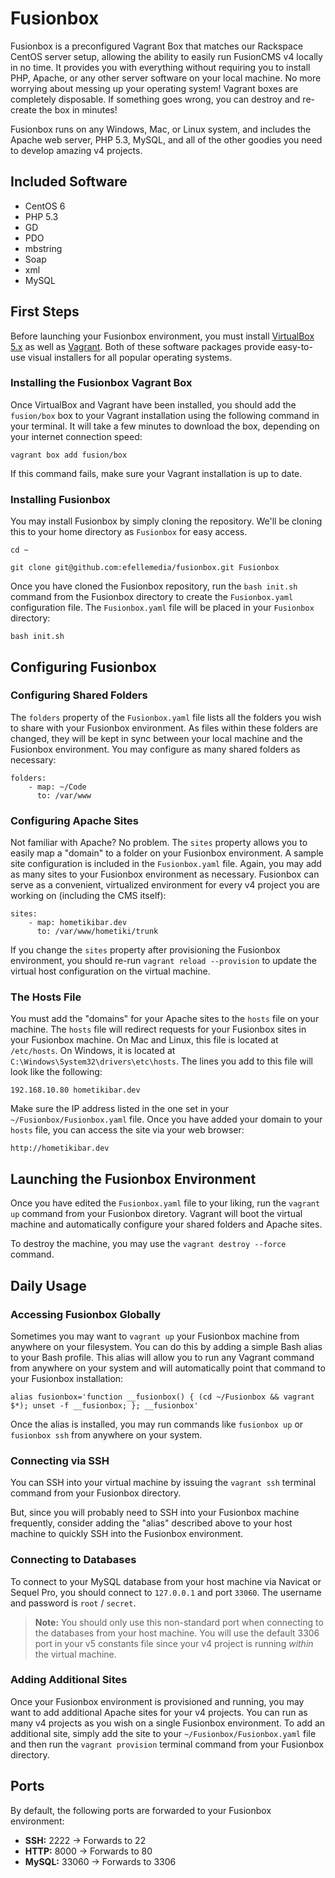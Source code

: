 # Fusionbox
Fusionbox is a preconfigured Vagrant Box that matches our Rackspace CentOS server setup, allowing the ability to easily run FusionCMS v4 locally in no time. It provides you with everything  without requiring you to install PHP, Apache, or any other server software on your local machine. No more worrying about messing up your operating system! Vagrant boxes are completely disposable. If something goes wrong, you can destroy and re-create the box in minutes!

Fusionbox runs on any Windows, Mac, or Linux system, and includes the Apache web server, PHP 5.3, MySQL, and all of the other goodies you need to develop amazing v4 projects.

## Included Software

- CentOS 6
- PHP 5.3
 - GD
 - PDO
 - mbstring
 - Soap
 - xml
- MySQL

## First Steps
Before launching your Fusionbox environment, you must install [VirtualBox 5.x](https://www.virtualbox.org) as well as [Vagrant](https://www.vagrantup.com). Both of these software packages provide easy-to-use visual installers for all popular operating systems.

### Installing the Fusionbox Vagrant Box
Once VirtualBox and Vagrant have been installed, you should add the `fusion/box` box to your Vagrant installation using the following command in your terminal. It will take a few minutes to download the box, depending on your internet connection speed:

```
vagrant box add fusion/box
```

If this command fails, make sure your Vagrant installation is up to date.

### Installing Fusionbox
You may install Fusionbox by simply cloning the repository. We'll be cloning this to your home directory as `Fusionbox` for easy access.

```
cd ~

git clone git@github.com:efellemedia/fusionbox.git Fusionbox
```

Once you have cloned the Fusionbox repository, run the `bash init.sh` command from the Fusionbox directory to create the `Fusionbox.yaml` configuration file. The `Fusionbox.yaml` file will be placed in your `Fusionbox` directory:

```
bash init.sh
```

## Configuring Fusionbox

### Configuring Shared Folders
The `folders` property of the `Fusionbox.yaml` file lists all the folders you wish to share with your Fusionbox environment. As files within these folders are changed, they will be kept in sync between your local machine and the Fusionbox environment. You may configure as many shared folders as necessary:

```
folders:
    - map: ~/Code
      to: /var/www
```

### Configuring Apache Sites
Not familiar with Apache? No problem. The `sites` property allows you to easily map a "domain" to a folder on your Fusionbox environment. A sample site configuration is included in the `Fusionbox.yaml` file. Again, you may add as many sites to your Fusionbox environment as necessary. Fusionbox can serve as a convenient, virtualized environment for every v4 project you are working on (including the CMS itself):

```
sites:
    - map: hometikibar.dev
      to: /var/www/hometiki/trunk
```

If you change the `sites` property after provisioning the Fusionbox environment, you should re-run `vagrant reload --provision` to update the virtual host configuration on the virtual machine.

### The Hosts File
You must add the "domains" for your Apache sites to the `hosts` file on your machine. The `hosts` file will redirect requests for your Fusionbox sites in your Fusionbox machine. On Mac and Linux, this file is located at `/etc/hosts`. On Windows, it is located at `C:\Windows\System32\drivers\etc\hosts`. The lines you add to this file will look like the following:

```
192.168.10.80 hometikibar.dev
```

Make sure the IP address listed in the one set in your `~/Fusionbox/Fusionbox.yaml` file. Once you have added your domain to your `hosts` file, you can access the site via your web browser:

```
http://hometikibar.dev
```

## Launching the Fusionbox Environment
Once you have edited the `Fusionbox.yaml` file to your liking, run the `vagrant up` command from your Fusionbox diretory. Vagrant will boot the virtual machine and automatically configure your shared folders and Apache sites.

To destroy the machine, you may use the `vagrant destroy --force` command.

## Daily Usage

### Accessing Fusionbox Globally
Sometimes you may want to `vagrant up` your Fusionbox machine from anywhere on your filesystem. You can do this by adding a simple Bash alias to your Bash profile. This alias will allow you to run any Vagrant command from anywhere on your system and will automatically point that command to your Fusionbox installation:

```
alias fusionbox='function __fusionbox() { (cd ~/Fusionbox && vagrant $*); unset -f __fusionbox; }; __fusionbox'
```

Once the alias is installed, you may run commands like `fusionbox up` or `fusionbox ssh` from anywhere on your system.

### Connecting via SSH
You can SSH into your virtual machine by issuing the `vagrant ssh` terminal command from your Fusionbox directory.

But, since you will probably need to SSH into your Fusionbox machine frequently, consider adding the "alias" described above to your host machine to quickly SSH into the Fusionbox environment.

### Connecting to Databases
To connect to your MySQL database from your host machine via Navicat or Sequel Pro, you should connect to `127.0.0.1` and port `33060`. The username and password is `root` / `secret`.

> **Note:** You should only use this non-standard port when connecting to the databases from your host machine. You will use the default 3306 port in your v5 constants file since your v4 project is running *within* the virtual machine.

### Adding Additional Sites
Once your Fusionbox environment is provisioned and running, you may want to add additional Apache sites for your v4 projects. You can run as many v4 projects as you wish on a single Fusionbox environment. To add an additional site, simply add the site to your `~/Fusionbox/Fusionbox.yaml` file and then run the `vagrant provision` terminal command from your Fusionbox directory.

## Ports
By default, the following ports are forwarded to your Fusionbox environment:

- **SSH:** 2222 → Forwards to 22
- **HTTP:** 8000 → Forwards to 80
- **MySQL:** 33060 → Forwards to 3306
